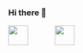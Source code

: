 ### Hi there 👋


<p> 
 <a href="https://www.linkedin.com/in/claudio-lezcano-2233161b8/" target="_blank" rel="noopener noreferrer"> <img src="https://cdn.worldvectorlogo.com/logos/linkedin-icon-2.svg" height="40" style="vertical-align:top; "></a>
 <a href="mailto:lezcano65@gmail.com" target="_blank"> <img src="https://cdn.worldvectorlogo.com/logos/gmail-icon.svg" height="40" style="vertical-align:top; margin-left:50px"></a>
</p>


<!--
**lezcano65/lezcano65** is a ✨ _special_ ✨ repository because its `README.md` (this file) appears on your GitHub profile.

Here are some ideas to get you started:

- 🔭 I’m currently working on ...
- 🌱 I’m currently learning ...
- 👯 I’m looking to collaborate on ...
- 🤔 I’m looking for help with ...
- 💬 Ask me about ...
- 📫 How to reach me: ...
- 😄 Pronouns: ...
- ⚡ Fun fact: ...
-->

